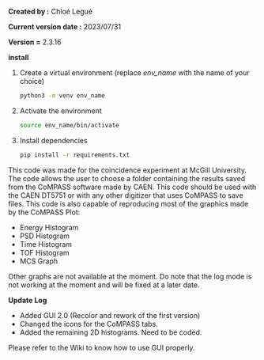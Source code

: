 **Created by :** Chloé Legué

**Current version date :** 2023/07/31

**Version =** 2.3.16

**install**

1. Create a virtual environment (replace *env_name* with the name of your choice)

   ```bash
   python3 -m venv env_name
   ```
2. Activate the environment

   ```bash
   source env_name/bin/activate
   ```
3. Install dependencies

   ```bash
   pip install -r requirements.txt
   ```

This code was made for the coincidence experiment at McGill University. The code allows the user to choose a folder containing the results saved from the CoMPASS software made by CAEN. This code should be used with the CAEN DT5751 or with any other digitizer that uses CoMPASS to save files. This code is also capable of reproducing most of the graphics made by the CoMPASS Plot:

* Energy Histogram
* PSD Histogram
* Time Histogram
* TOF Histogram
* MCS Graph

Other graphs are not available at the moment. Do note that the log mode is not working at the moment and will be fixed at a later date.

**Update Log**

- Added GUI 2.0 (Recolor and rework of the first version)
- Changed the icons for the CoMPASS tabs.
- Added the remaining 2D histograms. Need to be coded.

Please refer to the Wiki to know how to use GUI properly.
